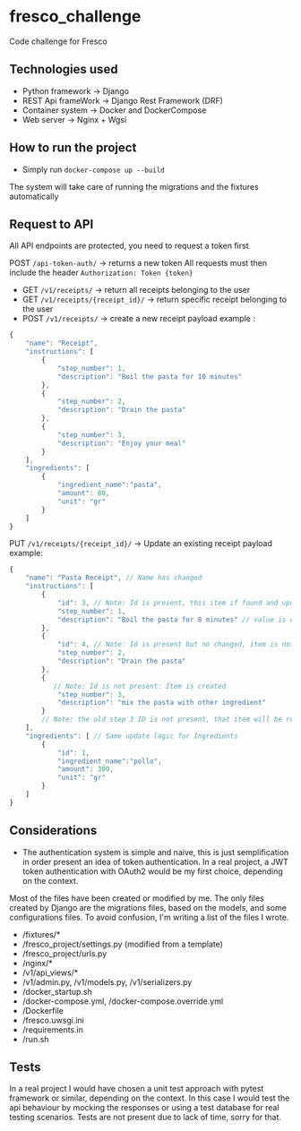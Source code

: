 # fresco_challenge
Code challenge for Fresco

## Technologies used

* Python framework -> Django
* REST Api frameWork -> Django Rest Framework (DRF)
* Container system -> Docker and DockerCompose
* Web server -> Nginx + Wgsi

## How to run the project

* Simply run `docker-compose up --build`

The system will take care of running the migrations and the fixtures automatically

## Request to API

All API endpoints are protected, you need to request a token first

POST `/api-token-auth/` -> returns a new token
All requests must then include the header `Authorization: Token {token}`

- GET `/v1/receipts/` -> return all receipts belonging to the user
- GET `/v1/receipts/{receipt_id}/` -> return specific receipt belonging to the user
- POST `/v1/receipts/` -> create a new receipt
payload example :

```javascript
{
    "name": "Receipt",
    "instructions": [
        {
            "step_number": 1,
            "description": "Boil the pasta for 10 minutes"
        },
        {
            "step_number": 2,
            "description": "Drain the pasta"
        },
        {
            "step_number": 3,
            "description": "Enjoy your meal"
        }
    ],
    "ingredients": [
        {
            "ingredient_name":"pasta",
            "amount": 80,
            "unit": "gr"
        }
    ]
}
```

PUT `/v1/receipts/{receipt_id}/` -> Update an existing receipt
payload example:
```javascript
{
    "name": "Pasta Receipt", // Name has changed
    "instructions": [
        {
            "id": 3, // Note: Id is present, this item if found and updated
            "step_number": 1,
            "description": "Boil the pasta for 8 minutes" // value is changed
        },
        {
            "id": 4, // Note: Id is present but no changed, item is not updated
            "step_number": 2,
            "description": "Drain the pasta"
        },
        {
           // Note: Id is not present: Item is created
            "step_number": 3,
            "description": "mix the pasta with other ingredient"
        }
        // Note: the old step 3 ID is not present, that item will be removed
    ],
    "ingredients": [ // Same update logic for Ingredients
        {
            "id": 1,
            "ingredient_name":"pollo",
            "amount": 300,
            "unit": "gr"
        }
    ]
}
```

## Considerations

- The authentication system is simple and naive, this is just semplification in order present an idea of token authentication. In a real project, a JWT token authentication with OAuth2 would be my first choice, depending on the context.

Most of the files have been created or modified by me.
The only files created by Django are the migrations files, based on the models, and some configurations files.
To avoid confusion, I'm writing a list of the files I wrote.

* /fixtures/*
* /fresco_project/settings.py (modified from a template)
* /fresco_project/urls.py
* /nginx/*
* /v1/api_views/*
* /v1/admin.py, /v1/models.py, /v1/serializers.py
* /docker_startup.sh
* /docker-compose.yml, /docker-compose.override.yml
* /Dockerfile
* /fresco.uwsgi.ini
* /requirements.in
* /run.sh

## Tests
In a real project I would have chosen a unit test approach with pytest framework or similar, depending on the context.
In this case I would test the api behaviour by mocking the responses or using a test database for real testing scenarios.
Tests are not present due to lack of time, sorry for that.
